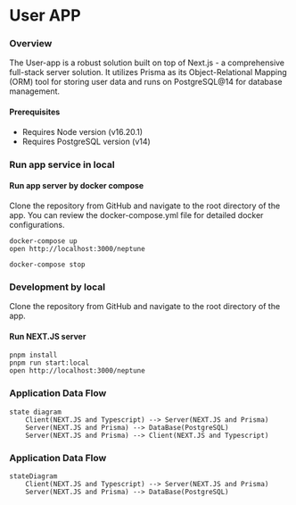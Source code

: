 
# User APP

### Overview

The User-app is a robust solution built on top of Next.js - a comprehensive full-stack server solution. It utilizes Prisma as its Object-Relational Mapping (ORM) tool for storing user data and runs on PostgreSQL@14 for database management.

#### Prerequisites
*  Requires Node version (v16.20.1)
*  Requires PostgreSQL version (v14)

### Run app service in local

  #### Run app server by docker compose
  Clone the repository from GitHub and navigate to the root directory of the app.
  You can review the docker-compose.yml file for detailed docker configurations.

  ```
  docker-compose up
  open http://localhost:3000/neptune

  docker-compose stop
  ```

### Development by local
  Clone the repository from GitHub and navigate to the root directory of the app.

  #### Run NEXT.JS server
  ```
  pnpm install
  pnpm run start:local
  open http://localhost:3000/neptune
  ```

###  Application Data Flow

```mermaid
state diagram
    Client(NEXT.JS and Typescript) --> Server(NEXT.JS and Prisma)
    Server(NEXT.JS and Prisma) --> DataBase(PostgreSQL)
    Server(NEXT.JS and Prisma) --> Client(NEXT.JS and Typescript)
```

###  Application Data Flow

```mermaid
stateDiagram
    Client(NEXT.JS and Typescript) --> Server(NEXT.JS and Prisma)
    Server(NEXT.JS and Prisma) --> DataBase(PostgreSQL)
```
